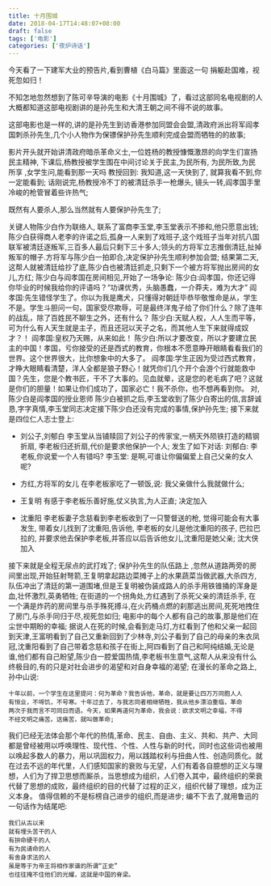 ```yaml
---
title: 十月围城
date: 2018-04-17T14:48:07+08:00 
draft: false
tags: ['电影']
categories: ['夜炉诗话']
---
```


今天看了一下建军大业的预告片,看到曹植《白马篇》里面这一句 捐躯赴国难，视死忽如归！ 

不知怎地忽然想到了陈可辛导演的电影《十月围城》了，看过这部同名电视剧的人大概都知道这部电视剧讲的是孙先生和大清王朝之间不得不说的故事。 

这部电影也是一样的,讲的是孙先生到访香港参加同盟会会盟,清政府派出将军阎孝国刺杀孙先生,几个小人物作为保镖保护孙先生顺利完成会盟而牺牲的的故事; 

影片开头就开始讲清政府暗杀革命义士,一位姓杨的教授慷慨激昂的向学生们宣扬民主精神, 下课后,杨教授被学生围在中间讨论关于民主,为民所有, 为民所致,为民所享 ,女学生问,能看到那一天吗 教授回到: 我知道,这一天快到了, 就算我看不到,你一定能看到; 话刚说完,杨教授冷不丁的被清廷杀手一枪爆头, 镜头一转,阎孝国手里冷峻的枪管冒着些许热气;
<!-- more -->
既然有人要杀人,那么当然就有人要保护孙先生了;

关键人物陈少白作为联络人, 联系了富商李玉堂,李玉堂表示不掺和,他只愿意出钱; 陈少白获得商人老李的许诺之后,孤身一人来到了戏班子,这个戏班子当年对抗八国联军被清廷逐叛军,三百多人最后只剩下三十多人;领头的方将军立志推倒清廷,扯掉叛军的帽子.方将军与陈少白一拍即合,决定保护孙先生顺利参加会盟; 结果第二天,这帮人就被清廷给抄了底,陈少白也被清廷抓走,只剩下一个被方将军抛出房间的女儿,方红; 陈少白与阎孝国在房间相见,开始了一场争论: 陈少白:阎孝国，你还记得你毕业的时候我给你的评语吗？“功课优秀，头脑愚蠢，一介莽夫，难为大才” 阎孝国:先生错怪学生了。你以为我是鹰犬，只懂得对朝廷毕恭毕敬惟命是从，学生不是。学生斗胆问一句，国家受尽欺辱，可是最终洋鬼子给了你们什么？除了连年的战乱，除了百姓民不聊生之外，还有什么？ 陈少白:天赋人权，人人生而平等，可为什么有人天生就是主子，而且还冠以天子之名，而其他人生下来就得成奴才？！ 阎孝国:皇权乃天赐，从来如此！ 陈少白:所以才要改变，所以才要建立民主的中国！孝国，亏你接受的还是西式的教育，你根本不愿意睁开眼睛看看我们的世界。这个世界很大，比你想象中的大多了。 阎孝国:学生正因为受过西式教育，才睁大眼睛看清楚，洋人全都是狼子野心！就凭你们几个开个会游个行就能救中国？先生，您是个教书匠，干不了大事的。见血就晕，这是您的老毛病了吧？这就是你们的胆量！如果让你们成功了，国家必亡！我不杀你，也不想再看到你。 对,陈少白是阎孝国的授业恩师 陈少白被抓之后,李玉堂收到了陈少白寄出的信,言辞诚恳,字字真情,李玉堂同志决定接下陈少白还没有完成的事情,保护孙先生; 接下来就是四位仁人志士登上:

*   刘公子,刘郁白 李玉堂从当铺赎回了刘公子的传家宝,一柄天外陨铁打造的精钢折扇, 李老板归还折扇,代价是要求他保护一个人; 发生了如下对话: 刘郁白: 李老板,你说爱一个人有错吗? 李玉堂: 是啊,可谁让你偏偏爱上自己父亲的女人呢?
    
*   方红,方将军的女儿 在李老板家吃了一顿饭,说: 我父亲做什么我就做什么;
    
*   王复明 有感于李老板乐善好施,仗义执言,为人正直; 决定加入
    
*   沈重阳 李老板妻子念慈看到李老板收到了一只警督送的枪, 觉得可能会有大事发生, 带着女儿找到了沈重阳,告诉他, 李老板的女儿是他沈重阳的孩子, 巴拉巴拉的, 并要求他去保护李老板,并答应以后告诉他女儿,沈重阳是她父亲; 沈大侠加入
    

接下来就是全程无尿点的武打戏了; 保护孙先生的队伍路上 ,忽然从道路两旁的房间里出现,开始狂射弩箭,王复明拿起路边菜摊子上的水果蔬菜当做武器,大杀四方,队伍冲出了清廷的第一道围堵,但是王复明被伪装成路人的杀手用铁锥捅的浑身是血,壮怀激烈,英勇牺牲; 在街道的一个拐角处,方红遇到了杀死父亲的清廷杀手, 在一个满是炸药的房间里与杀手殊死搏斗,在火药桶点燃的刹那逃出房间,死死地拽住了房门,与杀手同归于尽,视死忽如归; 电影中的每个人都有自己的故事,那是他们在尘世中期盼的幸福; 据说人在死的时候,会看到走马灯,方红看到了他和父亲一起回到天津,王富明看到了自己又重新回到了少林寺,刘公子看到了自己的母亲的朱衣凤冠,沈重阳看到了自己带着念慈和孩子在街上,阿四看到了自己和阿纯结婚,无论是谁,他们都有自己盼望,陈少白一腔爱国热情,李老板书生意气,这帮人从来没有什么终极目的,有的只是对社会进步的渴望和对自身幸福的渴望; 在漫长的革命之路上,孙中山说:

```
十年以前，一个学生在这里提问：何为革命？我告诉他，革命，就是要让四万万同胞人人
有恒业，不啼饥，不号寒。十年过去了，与我志同者相继牺牲，我从他乡漂泊重临，革命
两次于我而言不可同日而语。今天，如果再道何为革命，我会说：欲求文明之幸福，不得
不经文明之痛苦。这痛苦，就叫做革命;
```

我们已经无法体会那个年代的热情,革命、民主、自由、主义、共和、共产、大同都是曾经被用以呼唤理性、现代性、个性、人性与新的时代，同时也这些词也被用以唤起多数人的暴力，用以巩固权力，用以践踏权利与扭曲人性、创造同质化。就在过去不远的年代里，人们感知国家的衰败与无望，人们有着各自臆想的正义与理想，人们为了捍卫思想而厮杀，当思想成为组织，人们卷入其中，最终组织的荣衰代替了思想的成败，最终组织的目的代替了过程的正义，组织代替了理想，成为正义本身。 值得信赖的不是标榜自己进步的组织,而是进步; 编不下去了,就用鲁迅的一句话作为结尾吧:

```
我们从古以来
就有埋头苦干的人
有拚命硬干的人
有为民请命的人
有舍身求法的人
虽是等于为帝王将相作家谱的所谓“正史”
也往往掩不住他们的光耀，这就是中国的脊梁。
```
